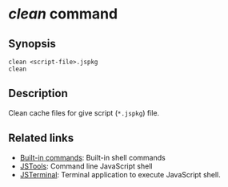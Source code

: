 # *clean* command

## Synopsis
````
clean <script-file>.jspkg
clean
````

## Description
Clean cache files for give script (`*.jspkg`) file.

## Related links
* [Built-in commands](https://github.com/steelwheels/JSTools/blob/master/Document/builtins/builtin-commands.md): Built-in shell commands
* [JSTools](https://github.com/steelwheels/JSTools/blob/master/README.md): Command line JavaScript shell
* [JSTerminal](https://github.com/steelwheels/JSTerminal/blob/master/README.md): Terminal application to execute JavaScript shell.

